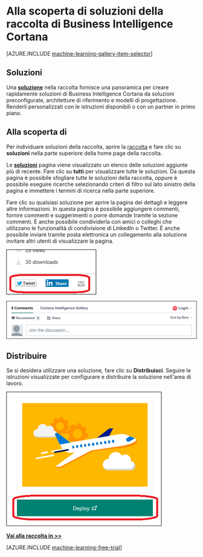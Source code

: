 <properties
    pageTitle="Cortana Intelligence raccolta soluzioni | Microsoft Azure"
    description="Alla scoperta di soluzioni della raccolta di Business Intelligence Cortana."
    services="machine-learning"
    documentationCenter=""
    authors="garyericson"
    manager="jhubbard"
    editor="cgronlun"/>

<tags
    ms.service="machine-learning"
    ms.workload="data-services"
    ms.tgt_pltfrm="na"
    ms.devlang="na"
    ms.topic="article"
    ms.date="10/13/2016"
    ms.author="roopalik;garye"/>


# <a name="discover-solutions-in-the-cortana-intelligence-gallery"></a>Alla scoperta di soluzioni della raccolta di Business Intelligence Cortana

[AZURE.INCLUDE [machine-learning-gallery-item-selector](../../includes/machine-learning-gallery-item-selector.md)]

## <a name="solutions"></a>Soluzioni

Una **[soluzione](https://gallery.cortanaintelligence.com/solutions)** nella raccolta fornisce una panoramica per creare rapidamente soluzioni di Business Intelligence Cortana da soluzioni preconfigurate, architetture di riferimento e modelli di progettazione.
Renderli personalizzati con le istruzioni disponibili o con un partner in primo piano.  


## <a name="discover"></a>Alla scoperta di

  Per individuare soluzioni della raccolta, aprire la [raccolta](http://gallery.cortanaintelligence.com) e fare clic su **soluzioni** 
 nella parte superiore della home page della raccolta.

 Le **[soluzioni](https://gallery.cortanaintelligence.com/solutions)** 
 pagina viene visualizzato un elenco delle soluzioni aggiunte più di recente.
Fare clic su **tutti** per visualizzare tutte le soluzioni.
Da questa pagina è possibile sfogliare tutte le soluzioni della raccolta, oppure è possibile eseguire ricerche selezionando criteri di filtro sul lato sinistro della pagina e immettere i termini di ricerca nella parte superiore.

 Fare clic su qualsiasi soluzione per aprire la pagina dei dettagli e leggere altre informazioni. In questa pagina è possibile aggiungere commenti, fornire commenti e suggerimenti o porre domande tramite la sezione commenti. È anche possibile condividerla con amici o colleghi che utilizzano le funzionalità di condivisione di LinkedIn o Twitter. È anche possibile inviare tramite posta elettronica un collegamento alla soluzione invitare altri utenti di visualizzare la pagina.

![Condividere questa voce con amici](media\machine-learning-gallery-how-to-use-contribute-publish\share-links.png)

![Aggiungere i propri commenti](media\machine-learning-gallery-how-to-use-contribute-publish\comments.png)

## <a name="deploy"></a>Distribuire

Se si desidera utilizzare una soluzione, fare clic su **Distribuisci**. Seguire le istruzioni visualizzate per configurare e distribuire la soluzione nell'area di lavoro.

![Distribuire una soluzione di raccolta](media\machine-learning-gallery-solutions\deploy-solution.png)



**[Vai alla raccolta in >>](http://gallery.cortanaintelligence.com)**

[AZURE.INCLUDE [machine-learning-free-trial](../../includes/machine-learning-free-trial.md)]
